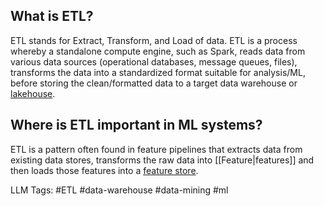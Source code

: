 **What is ETL?**
----------------

ETL stands for Extract, Transform, and Load of data. ETL is a process whereby a standalone compute engine, such as Spark, reads data from various data sources (operational databases, message queues, files), transforms the data into a standardized format suitable for analysis/ML, before storing the clean/formatted data to a target data warehouse or [lakehouse](https://www.hopsworks.ai/dictionary/data-lakehouse).

**Where is ETL important in ML systems?**
-----------------------------------------

ETL is a pattern often found in feature pipelines that extracts data from existing data stores, transforms the raw data into [[Feature|features]] and then loads those features into a [feature store](https://www.hopsworks.ai/dictionary/feature-store).


LLM Tags:  #ETL #data-warehouse #data-mining #ml